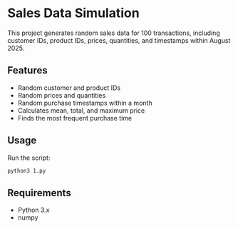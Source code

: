 # Sales Data Simulation

This project generates random sales data for 100 transactions, including customer IDs, product IDs, prices, quantities, and timestamps within August 2025.

## Features

- Random customer and product IDs
- Random prices and quantities
- Random purchase timestamps within a month
- Calculates mean, total, and maximum price
- Finds the most frequent purchase time

## Usage

Run the script:

```bash
python3 1.py
```

## Requirements

- Python 3.x
- numpy